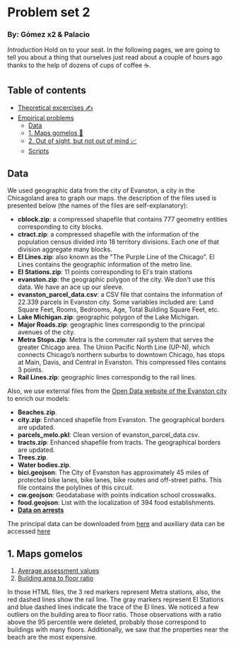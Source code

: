 # Problem set 2 
### By: Gómez x2 & Palacio

*Introduction* Hold on to your seat. In the following pages, we are going to tell you about a thing that ourselves just read about a couple of hours ago thanks to the help of dozens of cups of coffee ☕.

## Table of contents
- [Theoretical excercises ✍️](#features)
- [Empirical problems](empiricos/)
  - [Data](#data)
  - [1. Maps gomelos 📍](#1-maps-gomelos)
  - [2. Out of sight, but not out of mind 📈](#add-your-own-content)
  - [Scripts](empiricos/)

## Data
We used geographic data from the city of Evanston, a city in the Chicagoland area to graph our maps. the description of the files used is presented below (the names of the files are self-explanatory):
* **cblock.zip**: a compressed shapefile that contains 777 geometry entities corresponding to city blocks.
* **ctract.zip**: a compressed shapefile with the information of the population census divided into 18 territory divisions. Each one of that division aggregate many blocks.
* **El Lines.zip**: also known as the "The Purple Line of the Chicago". El Lines contains the geographic information of the metro line.
* **El Stations.zip**: 11 points corresponding to El's train stations
* **evanston.zip**: the geographic polygon of the city. We don't use this data. We have an ace up our sleeve. 
* **evanston_parcel_data.csv**: a CSV file that contains the information of 22.339 parcels in Evanston city. Some variables included are: Land Square Feet, Rooms, Bedrooms, Age, Total Building Square Feet, etc. 
* **Lake Michigan.zip**: geographic polygon of the Lake Michigan.
* **Major Roads.zip**: geographic lines correspondig to the principal avenues of the city. 
* **Metra Stops.zip**: Metra is the commuter rail system that serves the greater Chicago area. The Union Pacific North Line (UP-N), which connects Chicago’s northern suburbs to downtown Chicago, has stops at Main, Davis, and Central in Evanston. This compressed files contains 3 points.
* **Rail Lines.zip**: geographic lines correspondig to the rail lines. 

Also, we use external files from the [Open Data website of the Evanston city](data.cityofevanston.org) to enrich our models:
* **Beaches.zip**.
* **city.zip**: Enhanced shapefile from Evanston. The geographical borders are updated.
* **parcels_melo.pkl**: Clean version of evanston_parcel_data.csv.
* **tracts.zip**: Enhanced shapefile from tracts. The geographical borders are updated.
* **Trees.zip**.
* **Water bodies.zip**.
* **bici.geojson**: The City of Evanston has approximately 45 miles of protected bike lanes, bike lanes, bike routes and off-street paths. This file contains the polylines of this circuit.
* **cw.geojson**: Geodatabase with points indication school crosswalks.
* **food.geojson**: List with the localization of 394 food establishments.
* [**Data on arrests**](https://data.cityofevanston.org/resource/25em-v4fn.geojson)

The principal data can be downloaded from [here](https://github.com/ECON-4676-UNIANDES/Problem_Sets/tree/master/Problem_Set2/data) and auxiliary data can be accessed [here](empiricos/aux_data/)

## 1. Maps gomelos
1. [Average assessment values](empiricos/Outputs/Average_assessment_values.html)
2. [Building area to floor ratio](empiricos/Outputs/Building_area_to_floor_ratio.html)

In those HTML files, the 3 red markers represent Metra stations, also, the red dashed lines show the rail line. The gray markers represent El Stations and blue dashed lines indicate the trace of the El lines. We noticed a few outliers on the building area to floor ratio. Those observations with a ratio above the 95 percentile were deleted, probably those correspond to buildings with many floors. Additionally, we saw that the properties near the beach are the most expensive.

